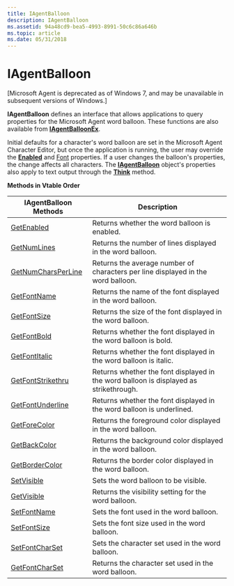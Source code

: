 ```yaml
---
title: IAgentBalloon
description: IAgentBalloon
ms.assetid: 94a48cd9-bea5-4993-8991-50c6c86a646b
ms.topic: article
ms.date: 05/31/2018
---
```


# IAgentBalloon

\[Microsoft Agent is deprecated as of Windows 7, and may be unavailable in subsequent versions of Windows.\]

**IAgentBalloon** defines an interface that allows applications to query properties for the Microsoft Agent word balloon. These functions are also available from [**IAgentBalloonEx**](https://www.bing.com/search?q=**IAgentBalloonEx**).

Initial defaults for a character's word balloon are set in the Microsoft Agent Character Editor, but once the application is running, the user may override the [**Enabled**](enabled-property.md) and [Font](fontname-property.md) properties. If a user changes the balloon's properties, the change affects all characters. The [**IAgentBalloon**](https://docs.microsoft.com/windows/desktop/lwef/iagentballoon) object's properties also apply to text output through the [**Think**](think-method.md) method.

**Methods in Vtable Order**



| IAgentBalloon Methods                                       | Description                                                                           |
|-------------------------------------------------------------|---------------------------------------------------------------------------------------|
| [GetEnabled](iagentballoon--getenabled.md)                 | Returns whether the word balloon is enabled.                                          |
| [GetNumLines](iagentballoon--getnumlines.md)               | Returns the number of lines displayed in the word balloon.                            |
| [GetNumCharsPerLine](iagentballoon--getnumcharsperline.md) | Returns the average number of characters per line displayed in the word balloon.      |
| [GetFontName](iagentballoon--getfontname.md)               | Returns the name of the font displayed in the word balloon.                           |
| [GetFontSize](iagentballoon--getfontsize.md)               | Returns the size of the font displayed in the word balloon.                           |
| [GetFontBold](iagentballoon--getfontbold.md)               | Returns whether the font displayed in the word balloon is bold.                       |
| [GetFontItalic](iagentballoon--getfontitalic.md)           | Returns whether the font displayed in the word balloon is italic.                     |
| [GetFontStrikethru](iagentballoon--getfontstrikethru.md)   | Returns whether the font displayed in the word balloon is displayed as strikethrough. |
| [GetFontUnderline](iagentballoon--getfontunderline.md)     | Returns whether the font displayed in the word balloon is underlined.                 |
| [GetForeColor](iagentballoon--getforecolor.md)             | Returns the foreground color displayed in the word balloon.                           |
| [GetBackColor](iagentballoon--getbackcolor.md)             | Returns the background color displayed in the word balloon.                           |
| [GetBorderColor](iagentballoon--getbordercolor.md)         | Returns the border color displayed in the word balloon.                               |
| [SetVisible](iagentballoon--setvisible.md)                 | Sets the word balloon to be visible.                                                  |
| [GetVisible](iagentballoon--getvisible.md)                 | Returns the visibility setting for the word balloon.                                  |
| [SetFontName](iagentballoon--setfontname.md)               | Sets the font used in the word balloon.                                               |
| [SetFontSize](iagentballoon--setfontsize.md)               | Sets the font size used in the word balloon.                                          |
| [SetFontCharSet](iagentballoon--setfontcharset.md)         | Sets the character set used in the word balloon.                                      |
| [GetFontCharSet](iagentballoon--getfontcharset.md)         | Returns the character set used in the word balloon.                                   |



 

 

 




